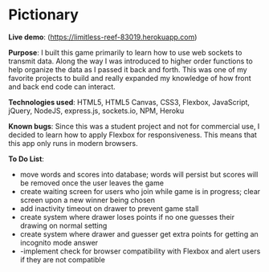 # Pictionary

**Live demo**: (https://limitless-reef-83019.herokuapp.com)

**Purpose**: I built this game primarily to learn how to use web sockets to transmit data. Along the way I was introduced to higher order functions to help organize the data as I passed it back and forth. This was one of my favorite projects to build and really expanded my knowledge of how front and back end code can interact.

**Technologies used**: HTML5, HTML5 Canvas, CSS3, Flexbox, JavaScript, jQuery, NodeJS, express.js, sockets.io, NPM, Heroku

**Known bugs**: Since this was a student project and not for commercial use, I decided to learn how to apply Flexbox for responsiveness. This means that this app only runs in modern browsers.

**To Do List**: 
- move words and scores into database; words will persist but scores will be removed once the user leaves the game
- create waiting screen for users who join while game is in progress; clear screen upon a new winner being chosen
- add inactivity timeout on drawer to prevent game stall
- create system where drawer loses points if no one guesses their drawing on normal setting
- create system where drawer and guesser get extra points for getting an incognito mode answer
- -implement check for browser compatibility with Flexbox and alert users if they are not compatible